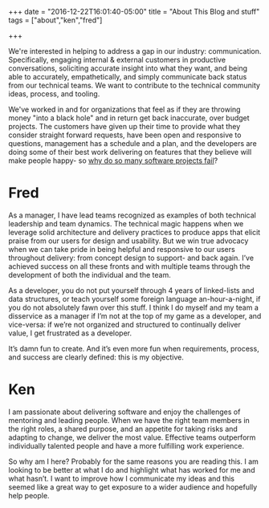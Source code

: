 +++
date = "2016-12-22T16:01:40-05:00"
title = "About This Blog and stuff"
tags = ["about","ken","fred"]

+++

We're interested in helping to address a gap in our industry: communication.  Specifically, engaging internal & external customers in productive conversations, soliciting accurate insight into what they want, and being able to accurately, empathetically, and simply communicate back status from our technical teams.  We want to contribute to the technical community ideas, process, and tooling.

We've worked in and for organizations that feel as if they are throwing money "into a black hole" and in return get back inaccurate, over budget projects.  The customers have given up their time to provide what they consider straight forward requests, have been open and responsive to questions, management has a schedule and a plan, and the developers are doing some of their best work delivering on features that they believe will make people happy- so [why do so many software projects fail](http://www.mckinsey.com/business-functions/digital-mckinsey/our-insights/delivering-large-scale-it-projects-on-time-on-budget-and-on-value)?

Fred
====

As a manager, I have lead teams recognized as examples of both technical leadership and team dynamics.  The technical magic happens when we leverage solid architecture and delivery practices to produce apps that elicit praise from our users for design and usability.  But we win true advocacy when we can take pride in being helpful and responsive to our users throughout delivery: from concept design to support- and back again.  I’ve achieved success on all these fronts and with multiple teams through the development of both the individual and the team.

As a developer, you do not put yourself through 4 years of linked-lists and data structures, or teach yourself some foreign language an-hour-a-night, if you do not absolutely fawn over this stuff.  I think I do myself and my team a disservice as a manager if I’m not at the top of my game as a developer, and vice-versa: if we’re not organized and structured to continually deliver value, I get frustrated as a developer.

It’s damn fun to create. And it’s even more fun when requirements, process, and success are clearly defined: this is my objective.

Ken
===

I am passionate about delivering software and enjoy the challenges of mentoring and leading people.  When we have the right team members in the right roles, a shared purpose, and an appetite for taking risks and adapting to change, we deliver the most value.  Effective teams outperform individually talented people and have a more fulfilling work experience.

So why am I here?  Probably for the same reasons you are reading this.  I am looking to be better at what I do and highlight what has worked for me and what hasn’t.  I want to improve how I communicate my ideas and this seemed like a great way to get exposure to a wider audience and hopefully help people.
